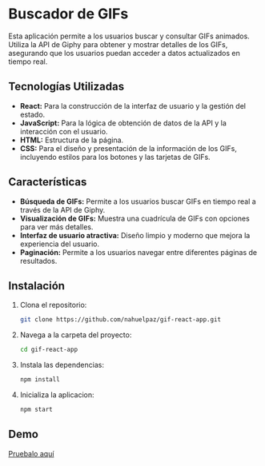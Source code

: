 # Buscador de GIFs

Esta aplicación permite a los usuarios buscar y consultar GIFs animados. Utiliza la API de Giphy para obtener y mostrar detalles de los GIFs, asegurando que los usuarios puedan acceder a datos actualizados en tiempo real.

## Tecnologías Utilizadas

- **React:** Para la construcción de la interfaz de usuario y la gestión del estado.
- **JavaScript:** Para la lógica de obtención de datos de la API y la interacción con el usuario.
- **HTML:** Estructura de la página.
- **CSS:** Para el diseño y presentación de la información de los GIFs, incluyendo estilos para los botones y las tarjetas de GIFs.

## Características

- **Búsqueda de GIFs:** Permite a los usuarios buscar GIFs en tiempo real a través de la API de Giphy.
- **Visualización de GIFs:** Muestra una cuadrícula de GIFs con opciones para ver más detalles.
- **Interfaz de usuario atractiva:** Diseño limpio y moderno que mejora la experiencia del usuario.
- **Paginación:** Permite a los usuarios navegar entre diferentes páginas de resultados.

## Instalación

1. Clona el repositorio:
   ```bash
   git clone https://github.com/nahuelpaz/gif-react-app.git
   
2. Navega a la carpeta del proyecto:
   ```bash
   cd gif-react-app

3. Instala las dependencias:
   ```bash
   npm install

4. Inicializa la aplicacion:
   ```bash
   npm start

## Demo
[Pruebalo aquí](https://gif-react-app-naw.netlify.app/)

  

